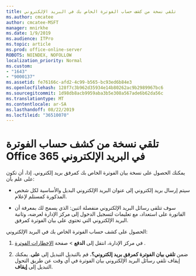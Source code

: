 ```yaml
---
title: تلقي نسخة من كشف حساب الفوترة الخاص بك في البريد الإلكتروني
ms.author: cmcatee
author: cmcatee-MSFT
manager: mnirkhe
ms.date: 1/9/2019
ms.audience: ITPro
ms.topic: article
ms.prod: office-online-server
ROBOTS: NOINDEX, NOFOLLOW
localization_priority: Normal
ms.custom:
- "1643"
- "9000137"
ms.assetid: fe76166c-afd2-4c99-b565-bc93ed6b84e3
ms.openlocfilehash: 128f7c3b962d35934e14b80262ac9b2989967bc6
ms.sourcegitcommit: 1d98db8acb9959aba3b5e308a567ade6b62da56c
ms.translationtype: MT
ms.contentlocale: ar-SA
ms.lasthandoff: 08/22/2019
ms.locfileid: "36510070"
---
```

# <a name="receive-copy-of-your-office-365-billing-statement-in-email"></a>تلقي نسخة من كشف حساب الفوترة Office 365 في البريد الإلكتروني

يمكنك الحصول على نسخة بيان الفوترة الخاص بك كمرفق بريد إلكتروني. إذا، أن تكون على علم بأن:
  
- سيتم إرسال بريد إلكتروني إلى عنوان البريد الإلكتروني البديل والأساسية لكل شخص المذكورة كمستلم لإعلام.

- سوف تتلقى رسائل البريد الإلكتروني منفصلة اثنين: الذي يسمح لك بمعرفة أن الفاتورة على استعداد، مع تعليمات لتسجيل الدخول إلى مركز الإدارة لعرضه، وثانية البريد الإلكتروني التي تحتوي على بيان الفوترة كمرفق.

الحصول على كشف حساب الفوترة الخاص بك في البريد الإلكتروني:
  
1. في مركز الإدارة، انتقل إلى **الدفع** \> صفحة [الإخطارات الفوترة](https://go.microsoft.com/fwlink/p/?linkid=853212) .

2. ضمن **تلقي بيان الفوترة كمرفق بريد إلكتروني؟**، قم بالتبديل التبديل إلى **على**. يمكنك إيقاف تلقي رسائل البريد الإلكتروني بيان الفوترة في أي وقت عن طريق التحول التبديل إلى **إيقاف**.